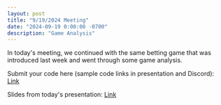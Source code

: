 ```yaml
---
layout: post
title: "9/19/2024 Meeting"
date: "2024-09-19 0:00:00 -0700"
description: "Game Analysis"
---
```


In today's meeting, we continued with the same betting game that was introduced last week and went through some game analysis.

Submit your code here (sample code links in presentation and Discord): [Link](https://forms.gle/NFCpXsKpVC3kar75A)

Slides from today's presentation: [Link](https://docs.google.com/presentation/d/1HR-DaeGrshFyq6PFtcpqBd3FaTr6tRtbGhozzfjk4Og/edit?usp=sharing)
